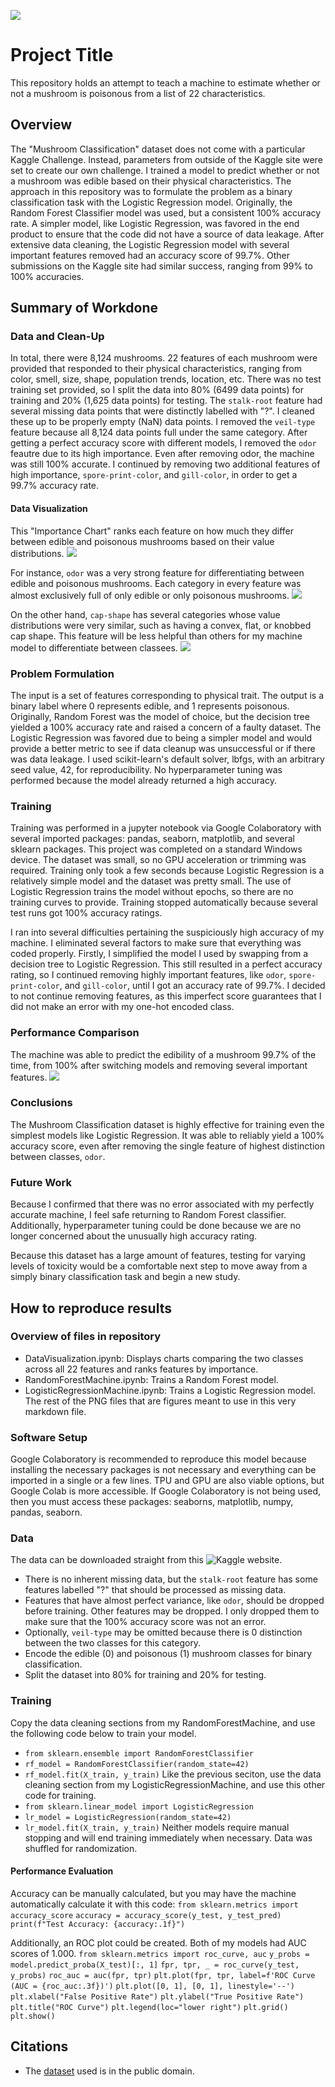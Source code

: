 ![](UTA-DataScience-Logo.png)

# Project Title

This repository holds an attempt to teach a machine to estimate whether or not a mushroom is poisonous from a list of 22 characteristics.

## Overview

The "Mushroom Classification" dataset does not come with a particular Kaggle Challenge. Instead, parameters from outside of the Kaggle site were set to create our own challenge. I trained a model to predict whether or not a mushroom was edible based on their physical characteristics. The approach in this repository was to formulate the problem as a binary classification task with the Logistic Regression model. Originally, the Random Forest Classifier model was used, but a consistent 100% accuracy rate. A simpler model, like Logistic Regression, was favored in the end product to ensure that the code did not have a source of data leakage. After extensive data cleaning, the Logistic Regression model with several important features removed had an accuracy score of 99.7%. Other submissions on the Kaggle site had similar success, ranging from 99% to 100% accuracies.

## Summary of Workdone

### Data and Clean-Up

In total, there were 8,124 mushrooms. 22 features of each mushroom were provided that responded to their physical characteristics, ranging from color, smell, size, shape, population trends, location, etc. There was no test training set provided, so I split the data into 80% (6499 data points) for training and 20% (1,625 data points) for testing. The `stalk-root` feature had several missing data points that were distinctly labelled with "?". I cleaned these up to be properly empty (NaN) data points. I removed the `veil-type` feature because all 8,124 data points full under the same category. After getting a perfect accuracy score with different models, I removed the `odor` feautre due to its high importance. Even after removing odor, the machine was still 100% accurate. I continued by removing two additional features of high importance, `spore-print-color`, and `gill-color`, in order to get a 99.7% accuracy rate.

#### Data Visualization

This "Importance Chart" ranks each feature on how much they differ between edible and poisonous mushrooms based on their value distributions.
![](figure1.png)

For instance, `odor` was a very strong feature for differentiating between edible and poisonous mushrooms. Each category in every feature was almost exclusively full of only edible or only poisonous mushrooms.
![](figure2.png) 

On the other hand, `cap-shape` has several categories whose value distributions were very similar, such as having a convex, flat, or knobbed cap shape. This feature will be less helpful than others for my machine model to differentiate between classees.
![](figure3.png) 

### Problem Formulation

The input is a set of features corresponding to physical trait. The output is a binary label where 0 represents edible, and 1 represents poisonous. Originally, Random Forest was the model of choice, but the decision tree yielded a 100% accuracy rate and raised a concern of a faulty dataset. The Logistic Regression was favored due to being a simpler model and would provide a better metric to see if data cleanup was unsuccessful or if there was data leakage. I used scikit-learn's default solver, lbfgs, with an arbitrary seed value, 42, for reproducibility. No hyperparameter tuning was performed because the model already returned a high accuracy.

### Training

Training was performed in a jupyter notebook via Google Colaboratory with several imported packages: pandas, seaborn, matplotlib, and several sklearn packages. This project was completed on a standard Windows device. The dataset was small, so no GPU acceleration or trimming was required. Training only took a few seconds because Logistic Regression is a relatively simple model and the dataset was pretty small. The use of Logistic Regression trains the model without epochs, so there are no training curves to provide. Training stopped automatically because several test runs got 100% accuracy ratings.

I ran into several difficulties pertaining the suspiciously high accuracy of my machine. I eliminated several factors to make sure that everything was coded properly. Firstly, I simplified the model I used by swapping from a decision tree to Logistic Regression. This still resulted in a perfect accuracy rating, so I continued removing highly important features, like `odor`, `spore-print-color`, and `gill-color`, until I got an accuracy rate of 99.7%. I decided to not continue removing features, as this imperfect score guarantees that I did not make an error with my one-hot encoded class.

### Performance Comparison

The machine was able to predict the edibility of a mushroom 99.7% of the time, from 100% after switching models and removing several important features.
![](figure4.png) 

### Conclusions

The Mushroom Classification dataset is highly effective for training even the simplest models like Logistic Regression. It was able to reliably yield a 100% accuracy score, even after removing the single feature of highest distinction between classes, `odor`.

### Future Work

Because I confirmed that there was no error associated with my perfectly accurate machine, I feel safe returning to Random Forest classifier. Additionally, hyperparameter tuning could be done because we are no longer concerned about the unusually high accuracy rating.

Because this dataset has a large amount of features, testing for varying levels of toxicity would be a comfortable next step to move away from a simply binary classification task and begin a new study.

## How to reproduce results 

### Overview of files in repository

* DataVisualization.ipynb: Displays charts comparing the two classes across all 22 features and ranks features by importance.
* RandomForestMachine.ipynb: Trains a Random Forest model.
* LogisticRegressionMachine.ipynb: Trains a Logistic Regression model. 
The rest of the PNG files that are figures meant to use in this very markdown file.

### Software Setup

Google Colaboratory is recommended to reproduce this model because installing the necessary packages is not necessary and everything can be imported in a single or a few lines. TPU and GPU are also viable options, but Google Colab is more accessible.
If Google Colaboratory is not being used, then you must access these packages: seaborns, matplotlib, numpy, pandas, seaborn.

### Data

The data can be downloaded straight from this ![Kaggle](https://www.kaggle.com/datasets/uciml/mushroom-classification) website.

* There is no inherent missing data, but the `stalk-root` feature has some features labelled "?" that should be processed as missing data.
* Features that have almost perfect variance, like `odor`, should be dropped before training. Other features may be dropped. I only dropped them to make sure that the 100% accuracy score was not an error.
* Optionally, `veil-type` may be omitted because there is 0 distinction between the two classes for this category.
* Encode the edible (0) and poisonous (1) mushroom classes for binary classification.
* Split the dataset into 80% for training and 20% for testing.

### Training

Copy the data cleaning sections from my RandomForestMachine, and use the following code below to train your model.
* `from sklearn.ensemble import RandomForestClassifier`
* `rf_model = RandomForestClassifier(random_state=42)`
* `rf_model.fit(X_train, y_train)`
Like the previous seciton, use the data cleaning section from my LogisticRegressionMachine, and use this other code for training.
* `from sklearn.linear_model import LogisticRegression`
* `lr_model = LogisticRegression(random_state=42)`
* `lr_model.fit(X_train, y_train)`
Neither models require manual stopping and will end training immediately when necessary. Data was shuffled for randomization.

#### Performance Evaluation

Accuracy can be manually calculated, but you may have the machine automatically calculate it with this code:
`from sklearn.metrics import accuracy_score`
`accuracy = accuracy_score(y_test, y_test_pred)`
`print(f"Test Accuracy: {accuracy:.1f}")`

Additionally, an ROC plot could be created. Both of my models had AUC scores of 1.000.
`from sklearn.metrics import roc_curve, auc`
`y_probs = model.predict_proba(X_test)[:, 1]`
`fpr, tpr, _ = roc_curve(y_test, y_probs)`
`roc_auc = auc(fpr, tpr)`
`plt.plot(fpr, tpr, label=f'ROC Curve (AUC = {roc_auc:.3f})')`
`plt.plot([0, 1], [0, 1], linestyle='--')`
`plt.xlabel("False Positive Rate")`
`plt.ylabel("True Positive Rate")`
`plt.title("ROC Curve")`
`plt.legend(loc="lower right")`
`plt.grid()`
`plt.show()`

## Citations

* The [dataset](https://www.kaggle.com/datasets/uciml/mushroom-classification) used is in the public domain.







